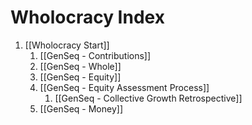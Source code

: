 # Wholocracy Index

1. [[Wholocracy Start]]
	1. [[GenSeq - Contributions]]
	2. [[GenSeq - Whole]]
	3. [[GenSeq - Equity]]
	4. [[GenSeq - Equity Assessment Process]]
		1. [[GenSeq - Collective Growth Retrospective]]
	5. [[GenSeq - Money]]
